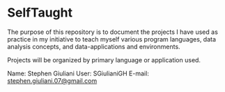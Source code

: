 # SelfTaught
The purpose of this repository is to document the projects I have used as practice in my initiative to teach myself various program languages, data analysis concepts, and data-applications and environments.

Projects will be organized by primary language or application used.

Name: Stephen Giuliani
User: SGiulianiGH
E-mail: stephen.giuliani.07@gmail.com
